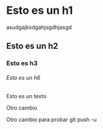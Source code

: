 # Esto es un h1

asudgajksdgahjsgdhjasgd

## Esto es un h2

### Esto es h3

###### Esto es un h6

Esto es un texto

Otro cambio

Otro cambio para probar git push -u
